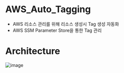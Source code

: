 # AWS_Auto_Tagging
- AWS 리소스 관리를 위해 리소스 생성시 Tag 생성 자동화
- AWS SSM Parameter Store을 통한 Tag 관리

# Architecture
![image](https://user-images.githubusercontent.com/43159901/132829934-b814d368-d7c6-45fa-8598-80ec2e91682f.png)
